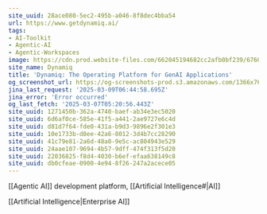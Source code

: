 ```yaml
---
site_uuid: 28ace080-5ec2-495b-a046-8f8dec4bba54
url: https://www.getdynamiq.ai/
tags:
- AI-Toolkit
- Agentic-AI
- Agentic-Workspaces
image: https://cdn.prod.website-files.com/662045194682cc2afb0bf239/67600414bd8f3aac9a49513b_Dynamiq_metaImage_dark_2.webp
site_name: Dynamiq
title: 'Dynamiq: The Operating Platform for GenAI Applications'
og_screenshot_url: https://og-screenshots-prod.s3.amazonaws.com/1366x768/80/false/52794d25193bad219c094ed8870157302fbb2692cb28a0e97d3dc55f3ff77c57.jpeg
jina_last_request: '2025-03-09T06:44:58.695Z'
jina_error: 'Error occurred'
og_last_fetch: '2025-03-07T05:20:56.443Z'
site_uuid: 1271450b-362a-4740-baef-ab34e3ec5020
site_uuid: 6d6af0ce-585e-41f5-a441-2ae9727e6c4d
site_uuid: d81d7f64-fde0-431a-b9d3-9896e2f301e3
site_uuid: 10e1733b-d8ee-42a6-8012-3d4b7cc28290
site_uuid: 41c79e81-2a6d-48a0-9e5c-ac804943e529
site_uuid: 24aae107-9694-4b57-9dff-474f313f5d20
site_uuid: 22036825-f8d4-4030-b6ef-efaa638149c8
site_uuid: db0cfeae-0900-4e94-8f26-247a2acece05
---
```

[[Agentic AI]] development platform, [[Artificial Intelligence#|AI]]

[[Artificial Intelligence|Enterprise AI]]
